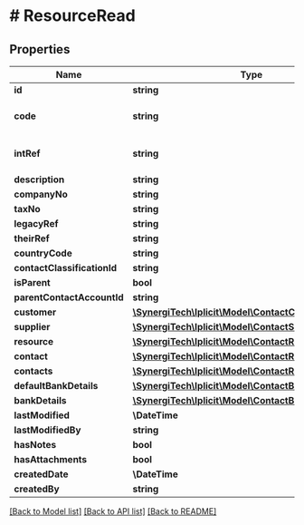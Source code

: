 # # ResourceRead

## Properties

Name | Type | Description | Notes
------------ | ------------- | ------------- | -------------
**id** | **string** | Contact account id | [optional]
**code** | **string** | Contact account code. &lt;a href&#x3D;\&quot;https://docs.iplicit.com/dev/guide/identifiers/index.html\&quot;&gt;Learn more&lt;/a&gt; | [optional]
**intRef** | **string** | Optional interface reference. If provided, it must be unique. &lt;a href&#x3D;\&quot;https://docs.iplicit.com/dev/guide/identifiers/index.html\&quot;&gt;Learn more&lt;/a&gt; | [optional]
**description** | **string** | Contact account internal description | [optional]
**companyNo** | **string** | Company number | [optional]
**taxNo** | **string** | Tax number | [optional]
**legacyRef** | **string** | Alternative / legacy reference code | [optional]
**theirRef** | **string** | An external reference code | [optional]
**countryCode** | **string** | Country code. See &#x60;Country&#x60; catalog. (ISO 3166, ALPHA-2) | [optional]
**contactClassificationId** | **string** | Contact classification id | [optional]
**isParent** | **bool** | Is parent flag | [optional]
**parentContactAccountId** | **string** | Parent contact account id | [optional]
**customer** | [**\SynergiTech\Iplicit\Model\ContactCustomerRead**](ContactCustomerRead.md) |  | [optional]
**supplier** | [**\SynergiTech\Iplicit\Model\ContactSupplierRead**](ContactSupplierRead.md) |  | [optional]
**resource** | [**\SynergiTech\Iplicit\Model\ContactResourceRead**](ContactResourceRead.md) |  | [optional]
**contact** | [**\SynergiTech\Iplicit\Model\ContactRead**](ContactRead.md) |  | [optional]
**contacts** | [**\SynergiTech\Iplicit\Model\ContactRead[]**](ContactRead.md) | Persons contact details (?include&#x3D;contacts) | [optional]
**defaultBankDetails** | [**\SynergiTech\Iplicit\Model\ContactBankDetailsRead**](ContactBankDetailsRead.md) |  | [optional]
**bankDetails** | [**\SynergiTech\Iplicit\Model\ContactBankDetailsRead[]**](ContactBankDetailsRead.md) | All bank details. (?include&#x3D;allBankDetails) | [optional]
**lastModified** | **\DateTime** | The date and time this item has been last modified | [optional]
**lastModifiedBy** | **string** | The user that last modified this item. See &#x60;UserAccount&#x60; catalog. | [optional]
**hasNotes** | **bool** | Flag indicating whether there are any notes attached | [optional]
**hasAttachments** | **bool** | Flag indicating whether there are any documents attached | [optional]
**createdDate** | **\DateTime** | The date and time this item has been created | [optional]
**createdBy** | **string** | The user that created this item. See &#x60;UserAccount&#x60; catalog. | [optional]

[[Back to Model list]](../../README.md#models) [[Back to API list]](../../README.md#endpoints) [[Back to README]](../../README.md)
